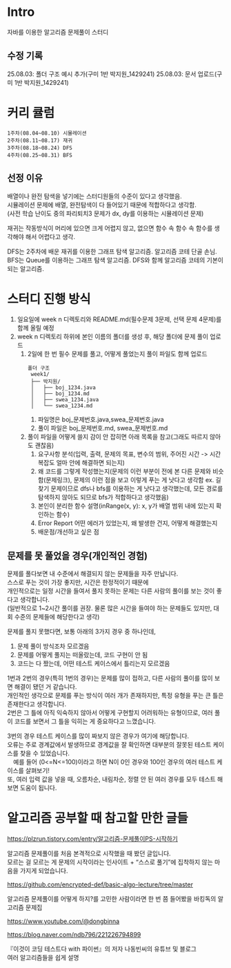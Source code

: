 # Intro
자바를 이용한 알고리즘 문제풀이 스터디

## 수정 기록
25.08.03: 폴더 구조 예시 추가(구미 1반 박지원_1429241)
25.08.03: 문서 업로드(구미 1반 박지원_1429241)

# 커리 큘럼
```
1주차(08.04~08.10) 시뮬레이션
2주차(08.11~08.17) 재귀
3주차(08.18~08.24) DFS
4주차(08.25~08.31) BFS
```

## 선정 이유
배열이나 완전 탐색을 넣기에는 스터디원들의 수준이 있다고 생각했음.\
시뮬레이션 문제에 배열, 완전탐색이 다 들어있기 때문에 적합하다고 생각함.\
(사전 학습 난이도 중의 파리퇴치3 문제가 dx, dy를 이용하는 시뮬레이션 문제)

재귀는 작동방식이 머리에 있으면 크게 어렵지 않고, 없으면 함수 속 함수 속 함수를 생각해야 해서 어렵다고 생각.

DFS는 2주차에 배운 재귀를 이용한 그래프 탐색 알고리즘. 알고리즘 코테 단골 손님.\
BFS는 Queue를 이용하는 그래프 탐색 알고리즘. DFS와 함께 알고리즘 코테의 기본이 되는 알고리즘. 


# 스터디 진행 방식
1. 일요일에 week n 디렉토리와 README.md(필수문제 3문제, 선택 문제 4문제)를 함께 올릴 예정
2. week n 디렉토리 하위에 본인 이름의 폴더를 생성 후, 해당 폴더에 문제 풀이 업로드
    1. 2일에 한 번 필수 문제를 풀고, 어떻게 풀었는지 풀이 파일도 함께 업로드
       ```
       폴더 구조
        week1/
        ├── 박지원/
        │   ├── boj_1234.java
        │   ├── boj_1234.md
        │   ├── swea_1234.java
        │   └── swea_1234.md
       ```
        1. 파일명은 boj_문제번호.java,swea_문제번호.java
        2. 풀이 파일은 boj_문제번호.md, swea_문제번호.md
    3. 풀이 파일을 어떻게 쓸지 감이 안 잡히면 아래 목록을 참고(그래도 따르지 않아도 괜찮음)
        1. 요구사항 분석(입력, 출력, 문제의 목표, 변수의 범위, 주어진 시간 -> 시간 복잡도 얼마 안에 해결하면 되는지)
        2. 왜 코드를 그렇게 작성했는지(문제의 이런 부분이 전에 본 다른 문제와 비슷함(문제링크), 문제의 이런 점을 보고 이렇게 푸는 게 낫다고 생각함 ex. 길찾기 문제이므로 dfs나 bfs를 이용하는 게 낫다고 생각했는데, 모든 경로를 탐색하지 않아도 되므로 bfs가 적합하다고 생각했음)
        3. 본인이 분리한 함수 설명(inRange(x, y): x, y가 배열 범위 내에 있는지 확인하는 함수)
        4. Error Report 어떤 에러가 있었는지, 왜 발생한 건지, 어떻게 해결했는지
        5. 배운점/개선하고 싶은 점

## 문제를 못 풀었을 경우(개인적인 경험)
문제를 풀다보면 내 수준에서 해결되지 않는 문제들을 자주 만납니다.\
스스로 푸는 것이 가장 좋지만, 시간은 한정적이기 때문에\
개인적으로는 일정 시간을 들여서 풀지 못하는 문제는 다른 사람의 풀이를 보는 것이 좋다고 생각합니다.\
(일반적으로 1~2시간 풀이를 권장. 물론 많은 시간을 들여야 하는 문제들도 있지만, 대회 수준의 문제들에 해당한다고 생각)

문제를 풀지 못했다면, 보통 아래의 3가지 경우 중 하나인데,
1. 문제 풀이 방식조차 모르겠음
2. 문제를 어떻게 풀지는 떠올랐는데, 코드 구현이 안 됨
3. 코드는 다 짰는데, 어떤 테스트 케이스에서 틀리는지 모르겠음

1번과 2번의 경우(특히 1번의 경우)는 문제를 많이 접하고, 다른 사람의 풀이를 많이 보면 해결이 됐던 거 같습니다.\
개인적인 생각으로 문제를 푸는 방식이 여러 개가 존재하지만, 특정 유형을 푸는 큰 틀은 존재한다고 생각합니다.\
2번은 그 틀에 아직 익숙하지 않아서 어떻게 구현할지 어려워하는 유형이므로, 여러 풀이 코드를 보면서 그 틀을 익히는 게 중요하다고 느꼈습니다.

3번의 경우 테스트 케이스를 많이 짜보지 않은 경우가 여기에 해당합니다.\
오류는 주로 경계값에서 발생하므로 경계값을 잘 확인하면 대부분의 잘못된 테스트 케이스를 찾을 수 있었습니다.\
&emsp;예를 들어 (0<=N<=100)이라고 하면 N이 0인 경우와 100인 경우의 여러 테스트 케이스를 살펴보기!\
또, 여러 입력 값을 넣을 때, 오름차순, 내림차순, 정렬 안 된 여러 경우를 모두 테스트 해보면 도움이 됩니다.



# 알고리즘 공부할 때 참고할 만한 글들
https://plzrun.tistory.com/entry/알고리즘-문제풀이PS-시작하기

알고리즘 문제풀이를 처음 본격적으로 시작했을 때 봤던 글입니다.\
모르는 걸 모르는 게 문제의 시작이라는 인사이트 + “스스로 풀기”에 집착하지 않는 마음을 가지게 되었습니다.

https://github.com/encrypted-def/basic-algo-lecture/tree/master

알고리즘 문제풀이를 어떻게 하지?를 고민한 사람이라면 한 번 쯤 들어봤을 바킹독의 알고리즘 문제집

https://www.youtube.com/@dongbinna

https://blog.naver.com/ndb796/221226794899

『이것이 코딩 테스트다 with 파이썬』의 저자 나동빈씨의 유튜브 및 블로그\
여러 알고리즘들을 쉽게 설명
